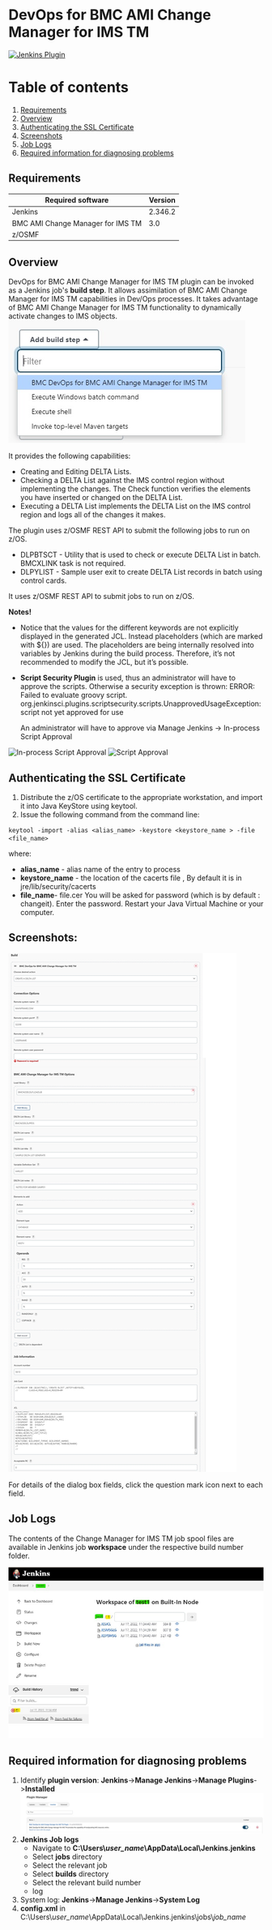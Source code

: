 # DevOps for BMC AMI Change Manager for IMS TM
[![Jenkins Plugin](https://img.shields.io/jenkins/plugin/v/bmc-change-manager-imstm.svg)](https://plugins.jenkins.io/bmc-change-manager-imstm)
# Table of contents
1. [Requirements](#req)
2. [Overview](#overview)
3. [Authenticating the SSL Certificate](#cert)
4. [Screenshots](#screenshots)
5. [Job Logs](#joblogs)
9. [Required information for diagnosing problems](#diag)

## Requirements <a name="req"></a>
| Required software                 | Version |
|-----------------------------------|---------|
| Jenkins                           | 2.346.2   |
| BMC AMI Change Manager for IMS TM | 3.0     |
| z/OSMF                            |    |

## Overview <a name="overview"></a>
DevOps for BMC AMI Change Manager for IMS TM plugin can be invoked as a Jenkins job's **build step**. It allows assimilation of BMC AMI Change Manager for IMS TM capabilities in Dev/Ops processes. It takes advantage of BMC AMI Change Manager for IMS TM functionality to dynamically activate changes to IMS objects.
![BMC build step](/src/main/webapp/images/bmc_build_step.jpg)

It provides the following capabilities:
- Creating and Editing DELTA Lists.
- Checking a DELTA List against the IMS control region without implementing the changes. The Check function
verifies the elements you have inserted or changed on the DELTA List.
- Executing a DELTA List implements the DELTA List on the IMS control region and logs all of the changes it makes.

The plugin uses z/OSMF REST API to submit the following jobs to run on z/OS.
- DLPBTSCT - Utility that is used to check or execute DELTA List in batch. BMCXLINK task is not required.
- DLPYLIST - Sample user exit to create DELTA List records in batch using control cards.

It uses z/OSMF REST API to submit jobs to run on z/OS.

**Notes!**

- Notice that the values for the different keywords are not explicitly displayed in the generated JCL.
  Instead placeholders (which are marked with ${}) are used.
  The placeholders are being internally resolved into variables by Jenkins during the build process.
  Therefore, it’s not recommended to modify the JCL, but it’s possible.

- **Script Security Plugin** is used, thus an administrator will have to approve the scripts.
  Otherwise a security exception is thrown:
  ERROR: Failed to evaluate groovy script.
  org.jenkinsci.plugins.scriptsecurity.scripts.UnapprovedUsageException: script not yet approved for use

  An administrator will have to approve via Manage Jenkins -> In-process Script Approval

![ In-process Script Approval](https://github.com/jenkinsci/bmc-cfa-plugin/blob/main/src/main/webapp/images/In_process_script_approv.JPG)
![ Script Approval](https://github.com/jenkinsci/bmc-cfa-plugin/blob/main/src/main/webapp/images/ScriptApproval.JPG)


## Authenticating the SSL Certificate <a name="cert"></a>
1. Distribute the z/OS certificate to the appropriate workstation, and import it into Java KeyStore using keytool.
2. Issue the following command from the command line:
```
keytool -import -alias <alias_name> -keystore <keystore_name > -file <file_name>
```
where:
- **alias_name** - alias name of the entry to process
- **keystore_name** - the location of the cacerts file , By default it is in jre/lib/security/cacerts
- **file_name**- file.cer
  You will be asked for password (which is by default : changeit). Enter the password.
  Restart your Java Virtual Machine or your computer.

## Screenshots: <a name="screenshots"></a>
![BMC DLP Plugin](/src/main/webapp/images/dlp_plugin.jpg)

For details of the dialog box fields, click the question mark icon next to each field.


## Job Logs <a name="joblogs"></a>
The contents of the Change Manager for IMS TM job spool files are available in Jenkins job **workspace** under the respective build number folder.

![DLP job logs](/src/main/webapp/images/workspace.jpg)


## Required information for diagnosing problems <a name="diag"></a>
1.	Identify **plugin version**:
      **Jenkins**->**Manage Jenkins**->**Manage Plugins**->**Installed**
      ![BMC plugin version](/src/main/webapp/images/plugin_version.jpg)
2.	**Jenkins Job logs**  
      * Navigate to  **C:\Users\\*user_name*\\AppData\Local\Jenkins\.jenkins**
      * Select **jobs** directory
      * Select the relevant job
      * Select **builds** directory
      * Select the relevant build number
      * log
3. System log: **Jenkins**->**Manage Jenkins**->**System Log**
4. **config.xml** in C:\Users\\*user_name*\\AppData\Local\Jenkins\.jenkins\jobs\\*job_name*
